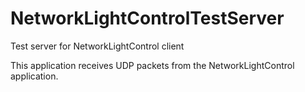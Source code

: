 NetworkLightControlTestServer
=============================

Test server for NetworkLightControl client

This application receives UDP packets from the NetworkLightControl application.
